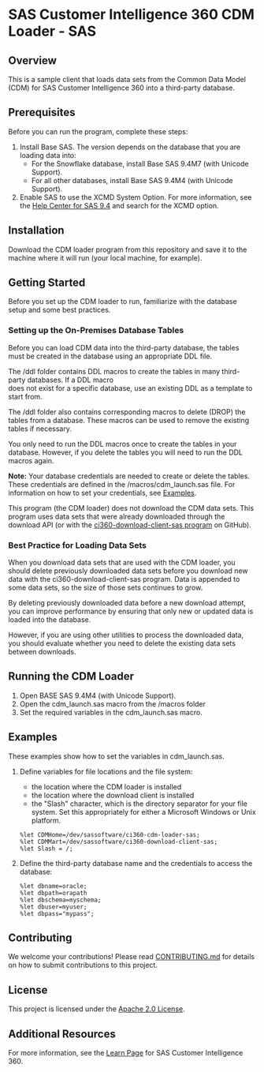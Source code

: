 #  SAS Customer Intelligence 360 CDM Loader - SAS

## Overview
This is a sample client that loads data sets from the Common Data Model (CDM) for SAS Customer Intelligence 360 
into a third-party database.

<!--- ## What's New -->

## Prerequisites
Before you can run the program, complete these steps:
1. Install Base SAS. The version depends on the database that you are loading data into:
      * For the Snowflake database, install Base SAS 9.4M7 (with Unicode Support).
      * For all other databases, install Base SAS 9.4M4 (with Unicode Support).
2. Enable SAS to use the XCMD System Option. For more information, see the 
  [Help Center for SAS 9.4](https://go.documentation.sas.com/?cdcId=pgmsascdc&cdcVersion=9.4_3.4) and search for the 
  XCMD option.

## Installation
Download the CDM loader program from this repository and save it to the machine where it will run (your local machine, 
for example).

## Getting Started
Before you set up the CDM loader to run, familiarize with the database setup and some best practices.

### Setting up the On-Premises Database Tables
Before you can load CDM data into the third-party database, the tables must be created in the database using
an appropriate DDL file.

The /ddl folder contains DDL macros to create the tables in many third-party databases. If a DDL macro  
does not exist for a specific database, use an existing DDL as a template to start from.

The /ddl folder also contains corresponding macros to delete (DROP) the tables from a database. These 
macros can be used to remove the existing tables if necessary.

You only need to run the DDL macros once to create the tables in your database. However, if you delete the tables you will need 
to run the DDL macros again.

**Note:** Your database credentials are needed to create or delete the tables. These credentials are defined in the 
/macros/cdm_launch.sas file. For information on how to set your credentials, see [Examples](#examples).

This program (the CDM loader) does not download the CDM data sets. This program uses data sets that
were already downloaded through the download API (or with the 
[ci360-download-client-sas program](https://github.com/sassoftware/ci360-download-client-sas) on GitHub).

### Best Practice for Loading Data Sets
When you download data sets that are used with the CDM loader, you should delete previously downloaded 
data sets before you download new data with the ci360-download-client-sas program. Data is appended to some data sets, 
so the size of those sets continues to grow.

By deleting previously downloaded data before a new download attempt, you can improve performance by ensuring that 
only new or updated data is loaded into the database.

However, if you are using other utilities to process the downloaded data, you should evaluate whether you need to delete 
the existing data sets between downloads.

## Running the CDM Loader

1. Open BASE SAS 9.4M4 (with Unicode Support).
2. Open the cdm_launch.sas macro from the /macros folder
3. Set the required variables in the cdm_launch.sas macro.


## Examples

These examples show how to set the variables in cdm_launch.sas.

1. Define variables for file locations and the file system:
   * the location where the CDM loader is installed
   * the location where the download client is installed
   * the "Slash" character, which is the directory separator for your file system. Set this appropriately for either
     a Microsoft Windows or Unix platform.
     
   ```
   %let CDMHome=/dev/sassoftware/ci360-cdm-loader-sas;
   %let CDMMart=/dev/sassoftware/ci360-download-client-sas;
   %let Slash = /;
   ```

2. Define the third-party database name and the credentials to access the database:
   ```
   %let dbname=oracle;
   %let dbpath=orapath
   %let dbschema=myschema;
   %let dbuser=myuser;
   %let dbpass="mypass";
   ```

<!-- ### Troubleshooting -->


## Contributing

We welcome your contributions! Please read [CONTRIBUTING.md](CONTRIBUTING.md) for details on how to submit contributions to this project.

## License

This project is licensed under the [Apache 2.0 License](LICENSE).

## Additional Resources
For more information, see the [Learn Page](https://support.sas.com/en/software/customer-intelligence-360-support.html) for SAS Customer Intelligence 360.

